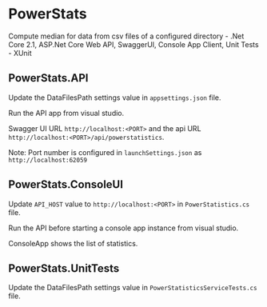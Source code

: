 # PowerStats
Compute median for data from csv files of a configured directory - .Net Core 2.1, ASP.Net Core Web API, SwaggerUI, Console App Client, Unit Tests - XUnit


## PowerStats.API

Update the DataFilesPath settings value in `appsettings.json` file.

Run the API app from visual studio.

Swagger UI URL `http://localhost:<PORT>` and the api URL `http://localhost:<PORT>/api/powerstatistics`.

Note: Port number is configured in `launchSettings.json` as `http://localhost:62059`


## PowerStats.ConsoleUI

Update `API_HOST` value to `http://localhost:<PORT>` in `PowerStatistics.cs` file.

Run the API before starting a console app instance from visual studio.

ConsoleApp shows the list of statistics.


## PowerStats.UnitTests

Update the DataFilesPath settings value in `PowerStatisticsServiceTests.cs` file.
